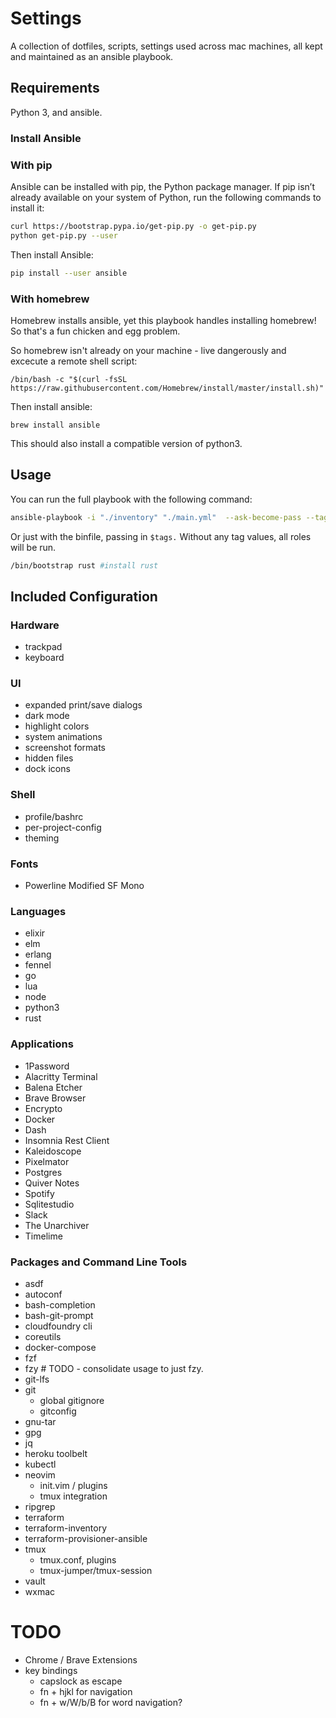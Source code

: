 # Settings

A collection of dotfiles, scripts, settings used across mac machines, all kept and maintained as an ansible playbook.


## Requirements

Python 3, and ansible.

### Install Ansible


### With pip

Ansible can be installed with pip, the Python package manager. If pip isn’t already available on your system of Python, run the following commands to install it:

``` bash
curl https://bootstrap.pypa.io/get-pip.py -o get-pip.py
python get-pip.py --user
```

Then install Ansible:

``` bash
pip install --user ansible

```

### With homebrew

Homebrew installs ansible, yet this playbook handles installing homebrew! So that's a fun chicken and egg problem.

So homebrew isn't already on your machine - live dangerously and excecute a remote shell script:
```
/bin/bash -c "$(curl -fsSL https://raw.githubusercontent.com/Homebrew/install/master/install.sh)"
```

Then install ansible:
```
brew install ansible
```

This should also install a compatible version of python3. 

## Usage

You can run the full playbook with the following command:

``` bash
ansible-playbook -i "./inventory" "./main.yml"  --ask-become-pass --tags="all"
```

Or just with the binfile, passing in `$tags.` Without any tag values, all roles will be run.

``` bash
/bin/bootstrap rust #install rust
```


## Included Configuration

### Hardware

- trackpad
- keyboard

### UI
- expanded print/save dialogs
- dark mode
- highlight colors
- system animations
- screenshot formats
- hidden files
- dock icons

### Shell

- profile/bashrc
- per-project-config
- theming

### Fonts

- Powerline Modified SF Mono 

### Languages

- elixir
- elm
- erlang
- fennel
- go
- lua
- node
- python3
- rust

### Applications 

- 1Password
- Alacritty Terminal
- Balena Etcher
- Brave Browser
- Encrypto
- Docker
- Dash
- Insomnia Rest Client
- Kaleidoscope
- Pixelmator
- Postgres
- Quiver Notes 
- Spotify
- Sqlitestudio
- Slack
- The Unarchiver
- Timelime

### Packages and Command Line Tools

- asdf
- autoconf
- bash-completion
- bash-git-prompt
- cloudfoundry cli
- coreutils
- docker-compose
- fzf
- fzy # TODO - consolidate usage to just fzy.
- git-lfs
- git
    - global gitignore
    - gitconfig
- gnu-tar
- gpg
- jq
- heroku toolbelt
- kubectl
- neovim
    - init.vim / plugins
    - tmux integration
- ripgrep
- terraform
- terraform-inventory
- terraform-provisioner-ansible
- tmux
    - tmux.conf, plugins
    - tmux-jumper/tmux-session
- vault
- wxmac


# TODO

- Chrome / Brave Extensions
- key bindings
    - capslock as escape
    - fn + hjkl for navigation
    - fn + w/W/b/B for word navigation?
